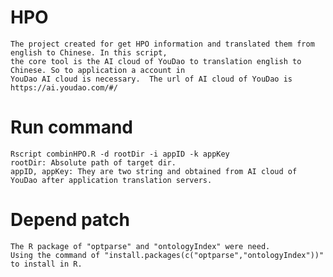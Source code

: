 # HPO
    The project created for get HPO information and translated them from english to Chinese. In this script, 
    the core tool is the AI cloud of YouDao to translation english to Chinese. So to application a account in 
    YouDao AI cloud is necessary.  The url of AI cloud of YouDao is https://ai.youdao.com/#/

# Run command
    Rscript combinHPO.R -d rootDir -i appID -k appKey
    rootDir: Absolute path of target dir.
    appID, appKey: They are two string and obtained from AI cloud of YouDao after application translation servers.

# Depend patch
    The R package of "optparse" and "ontologyIndex" were need. 
    Using the command of "install.packages(c("optparse","ontologyIndex"))" to install in R.


 
